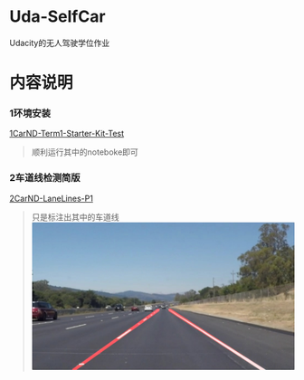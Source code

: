 # Uda-SelfCar
Udacity的无人驾驶学位作业

# 内容说明

### 1环境安装
[1CarND-Term1-Starter-Kit-Test](https://github.com/Parker-Lyu/Uda-SelfCar/tree/master/1CarND-Term1-Starter-Kit-Test) 
> 顺利运行其中的noteboke即可

### 2车道线检测简版
[2CarND-LaneLines-P1](https://github.com/Parker-Lyu/Uda-SelfCar/tree/master/2CarND-LaneLines-P1)
> 只是标注出其中的车道线
![](https://github.com/Parker-Lyu/Uda-SelfCar/blob/master/2CarND-LaneLines-P1/examples/laneLines_thirdPass.jpg)